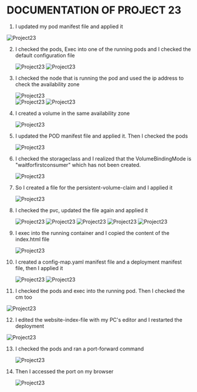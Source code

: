 # DOCUMENTATION OF PROJECT 23

1. I updated my pod manifest file and applied it

![Project23](images/image1.PNG)

2. I checked the pods, Exec into one of the running pods and I checked the default configuration file

   ![Project23](images/image2.PNG)
   ![Project23](images/image3.PNG)

 3. I checked the node that is running the pod and used the ip address to check the availability zone

    ![Project23](images/image4.PNG)  
    ![Project23](images/image5.PNG)
    ![Project23](images/image6.PNG)

4. I created a volume in the same availability zone

   ![Project23](images/image7.PNG)

5. I updated the POD manifest file and applied it. Then I checked the pods

    ![Project23](images/image8.PNG)

6. I checked the storageclass and I realized that the VolumeBindingMode is "waitforfirstconsumer" which has not been created.

    ![Project23](images/image9.PNG)

7. So I created a file for the persistent-volume-claim and I applied it

     ![Project23](images/image10.PNG)

 8. I checked the pvc, updated the file again and applied it

     ![Project23](images/image11.PNG) 
     ![Project23](images/image12.PNG)
     ![Project23](images/image13.PNG)
     ![Project23](images/image14.PNG)
     ![Project23](images/image15.PNG)

9. I exec into the running container and I copied the content of the index.html file

    ![Project23](images/image16.PNG)

10. I created a config-map.yaml manifest file and a deployment manifest file, then I applied it

      ![Project23](images/image17.PNG)
      ![Project23](images/image18.PNG)

11. I checked the pods and exec into the running pod. Then I checked the cm too


   ![Project23](images/image19.PNG)

12. I edited the website-index-file with my PC's editor and I restarted the deployment

   ![Project23](images/image20.PNG)

13. I checked the pods and ran a port-forward command
    
    ![Project23](images/image21.PNG)

14. Then I accessed the port on my browser

    ![Project23](images/image22.PNG)





